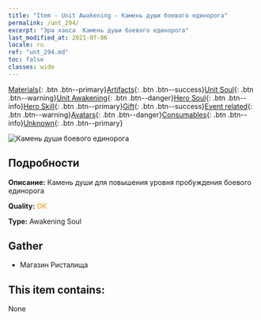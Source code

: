 ```yaml
---
title: "Item - Unit Awakening - Камень души боевого единорога"
permalink: /unt_294/
excerpt: "Эра хаоса  Камень души боевого единорога"
last_modified_at: 2021-07-06
locale: ru
ref: "unt_294.md"
toc: false
classes: wide
---
```

 [Materials](/ItemsRU/){: .btn .btn--primary}[Artifacts](/ItemsRU/Artifacts/){: .btn .btn--success}[Unit Soul](/ItemsRU/UnitSoul/){: .btn .btn--warning}[Unit Awakening](/ItemsRU/UnitAwakening/){: .btn .btn--danger}[Hero Soul](/ItemsRU/HeroSoul/){: .btn .btn--info}[Hero Skill](/ItemsRU/HeroSkill/){: .btn .btn--primary}[Gift](/ItemsRU/Gift/){: .btn .btn--success}[Event related](/ItemsRU/Events/){: .btn .btn--warning}[Avatars](/ItemsRU/Avatars/){: .btn .btn--danger}[Consumables](/ItemsRU/Consumables/){: .btn .btn--info}[Unknown](/ItemsRU/Unknown/){: .btn .btn--primary}

 ![Камень души боевого единорога](/images/u/tia_dujiaoshou.jpg)

## Подробности
 **Описание:** Камень души для повышения уровня пробуждения боевого единорога

 **Quality:** <span style="color: #FF8C00">OK</span>

 **Type:** Awakening Soul

## Gather

*    Магазин Ристалища 

## This item contains:

  None

